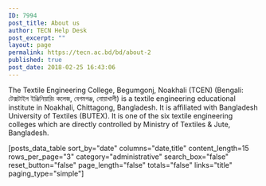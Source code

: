 ```yaml
---
ID: 7994
post_title: About us
author: TECN Help Desk
post_excerpt: ""
layout: page
permalink: https://tecn.ac.bd/bd/about-2
published: true
post_date: 2018-02-25 16:43:06
---
```

The Textile Engineering College, Begumgonj, Noakhali (TCEN) (Bengali: টেক্সটাইল ইঞ্জিনিয়ারিং কলেজ, বেগমগঞ্জ, নোয়াখালী) is a textile engineering educational institute in Noakhali, Chittagong, Bangladesh. It is affiliated with Bangladesh University of Textiles (BUTEX). It is one of the six textile engineering colleges which are directly controlled by Ministry of Textiles &amp; Jute, Bangladesh.

[posts_data_table sort_by="date" columns="date,title" content_length=15 rows_per_page="3" category="administrative" search_box="false" reset_button="false" page_length="false" totals="false" links="title" paging_type="simple"]